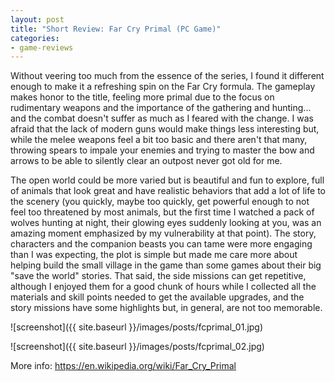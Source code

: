 ```yaml
---
layout: post
title: "Short Review: Far Cry Primal (PC Game)"
categories:
- game-reviews
---
```


<p>
Without veering too much from the essence of the series, I found it different enough to make it a refreshing spin on the Far Cry formula. The gameplay makes honor to the title, feeling more primal due to the focus on rudimentary weapons and the importance of the gathering and hunting... and the combat doesn't suffer as much as I feared with the change. I was afraid that the lack of modern guns would make things less interesting but, while the melee weapons feel a bit too basic and there aren't that many, throwing spears to impale your enemies and trying to master the bow and arrows to be able to silently clear an outpost never got old for me.
</p>

<p>
The open world could be more varied but is beautiful and fun to explore, full of animals that look great and have realistic behaviors that add a lot of life to the scenery (you quickly, maybe too quickly, get powerful enough to not feel too threatened by most animals, but the first time I watched a pack of wolves hunting at night, their glowing eyes suddenly looking at you, was an amazing moment emphasized by my vulnerability at that point). The story, characters and the companion beasts you can tame were more engaging than I was expecting, the plot is simple but made me care more about helping build the small village in the game than some games about their big "save the world" stories. That said, the side missions can get repetitive, although I enjoyed them for a good chunk of hours while I collected all the materials and skill points needed to get the available upgrades, and the story missions have some highlights but, in general, are not too memorable.
</p>


![screenshot]({{ site.baseurl }}/images/posts/fcprimal_01.jpg)

![screenshot]({{ site.baseurl }}/images/posts/fcprimal_02.jpg)


<p>More info: <a href="https://en.wikipedia.org/wiki/Far_Cry_Primal">https://en.wikipedia.org/wiki/Far_Cry_Primal</a><p>
